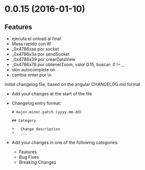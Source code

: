 # 0.0.15 (2016-01-10)

## Features

*	ejecuta el onload al final
*	Masa rapido con W
*	_0x4786xae por socket
*	_0x4786x3a por sendSocket 
*	_0x4786x39 por crearDataView 
*	_0x4786x78 por obtenerZoom, valor 0.15,  buscar: 0 != _
*   skin autocomplete on
*	cambia enter por \n

Initial changelog file, based on the angular CHANGELOG.md format

*   Add your changes at the start of the file
*   Changelog entry format:

        # major.minor.patch (yyyy-mm-dd)

        ## Category

        *   Change description
        *   ...

*   Add your changes in one of the following categories:

    *   Features
    *   Bug Fixes
    *   Breaking Changes

